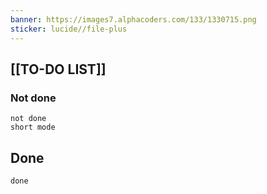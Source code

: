 ```yaml
---
banner: https://images7.alphacoders.com/133/1330715.png
sticker: lucide//file-plus
---
```


## [[TO-DO LIST]]   

### Not done
```tasks
not done
short mode
```
## Done 
```tasks
done

```
